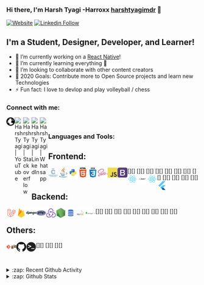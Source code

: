 ### Hi there, I'm Harsh Tyagi -Harroxx [harshtyagimdr][website] 👋

[![Website](https://img.shields.io/website?label=Harshtyagimdr.com&style=for-the-badge&url=https%3A%2F%2Fcodestackr.com)](https://harshtyagi-portfolio.firebaseapp.com/)
[![Linkedin Follow](https://img.shields.io/twitter/follow/HarshTyagi?color=1DA1F2&logo=linkedin&style=for-the-badge)](https://www.linkedin.com/in/harsh-tyagi-115019179/)

## I'm a Student, Designer, Developer, and Learner!

- 🔭 I’m currently working on a [React Native][reactNative]!
- 🌱 I’m currently learning everything 🤣
- 👯 I’m looking to collaborate with other content creators
- 🥅 2020 Goals: Contribute more to Open Source projects and learn new Technologies
- ⚡ Fun fact: I love to devlop and play volleyball / chess


### Connect with me:

[<img align="left" alt="Harsh Tyagi" width="22px" src="https://raw.githubusercontent.com/iconic/open-iconic/master/svg/globe.svg" />][website]
[<img align="left" alt="Harsh Tyagi | YouTube" width="22px" src="https://cdn.jsdelivr.net/npm/simple-icons@v3/icons/youtube.svg" />][youtube]
[<img align="left" alt="Harsh Tyagi | Stackoverflow" width="22px" src="https://cdn.jsdelivr.net/npm/simple-icons@v3/icons/stackoverflow.svg" />][stackoverflow]
[<img align="left" alt="Harsh Tyagi | LinkedIn" width="22px" src="https://cdn.jsdelivr.net/npm/simple-icons@v3/icons/linkedin.svg" />][linkedin]
[<img align="left" alt="Harsh Tyagi | Whatsapp" width="22px" src="https://cdn.jsdelivr.net/npm/simple-icons@v3/icons/whatsapp.svg" />][whatsapp]

<br />

### Languages and Tools:

## Frontend:
[<img align="left" alt="C" width="26px" src="https://raw.githubusercontent.com/github/explore/e94815998e4e0713912fed477a1f346ec04c3da2/topics/c/c.png" />][]
[<img align="left" alt="Java" width="26px" src="https://raw.githubusercontent.com/github/explore/e94815998e4e0713912fed477a1f346ec04c3da2/topics/java/java.png" />][]
[<img align="left" alt="Python" width="26px" src="https://raw.githubusercontent.com/github/explore/e94815998e4e0713912fed477a1f346ec04c3da2/topics/python/python.png" />][]
[<img align="left" alt="HTML5" width="26px" src="https://raw.githubusercontent.com/github/explore/80688e429a7d4ef2fca1e82350fe8e3517d3494d/topics/html/html.png" />][]
[<img align="left" alt="CSS3" width="26px" src="https://raw.githubusercontent.com/github/explore/80688e429a7d4ef2fca1e82350fe8e3517d3494d/topics/css/css.png" />][]
[<img align="left" alt="Sass" width="26px" src="https://raw.githubusercontent.com/github/explore/80688e429a7d4ef2fca1e82350fe8e3517d3494d/topics/sass/sass.png" />][]
[<img align="left" alt="JavaScript" width="26px" src="https://raw.githubusercontent.com/github/explore/80688e429a7d4ef2fca1e82350fe8e3517d3494d/topics/javascript/javascript.png" />][]
[<img align="left" alt="Bootstrap" width="26px" src="https://raw.githubusercontent.com/github/explore/e94815998e4e0713912fed477a1f346ec04c3da2/topics/bootstrap/bootstrap.png" />][]
[<img align="left" alt="React" width="26px" src="https://raw.githubusercontent.com/github/explore/80688e429a7d4ef2fca1e82350fe8e3517d3494d/topics/react/react.png" />][]
[<img align="left" alt="Jqery" width="26px" src="https://raw.githubusercontent.com/github/explore/e94815998e4e0713912fed477a1f346ec04c3da2/topics/jquery/jquery.png" />][]
[<img align="left" alt="React-Native" width="26px" src="https://raw.githubusercontent.com/github/explore/e94815998e4e0713912fed477a1f346ec04c3da2/topics/react-native/react-native.png" />][]
[<img align="left" alt="Flutter" width="26px" src="https://raw.githubusercontent.com/github/explore/e94815998e4e0713912fed477a1f346ec04c3da2/topics/flutter/flutter.png" />][]


## Backend:
[<img align="left" alt="Laravel" width="26px" src="https://raw.githubusercontent.com/github/explore/e94815998e4e0713912fed477a1f346ec04c3da2/topics/laravel/laravel.png" />][]
[<img align="left" alt="Firebase" width="26px" src="https://raw.githubusercontent.com/github/explore/e94815998e4e0713912fed477a1f346ec04c3da2/topics/firebase/firebase.png" />][]
[<img align="left" alt="Django" width="26px" src="https://raw.githubusercontent.com/github/explore/e94815998e4e0713912fed477a1f346ec04c3da2/topics/django/django.png" />][]
[<img align="left" alt="PHP" width="26px" src="https://raw.githubusercontent.com/github/explore/e94815998e4e0713912fed477a1f346ec04c3da2/topics/php/php.png" />][]
[<img align="left" alt="Redux" width="26px" src="https://raw.githubusercontent.com/github/explore/e94815998e4e0713912fed477a1f346ec04c3da2/topics/redux/redux.png" />][]
[<img align="left" alt="Node.js" width="26px" src="https://raw.githubusercontent.com/github/explore/80688e429a7d4ef2fca1e82350fe8e3517d3494d/topics/nodejs/nodejs.png" />][]
[<img align="left" alt="SQL" width="26px" src="https://raw.githubusercontent.com/github/explore/80688e429a7d4ef2fca1e82350fe8e3517d3494d/topics/sql/sql.png" />][]
[<img align="left" alt="MySQL" width="26px" src="https://raw.githubusercontent.com/github/explore/80688e429a7d4ef2fca1e82350fe8e3517d3494d/topics/mysql/mysql.png" />][]
[<img align="left" alt="MongoDB" width="26px" src="https://raw.githubusercontent.com/github/explore/80688e429a7d4ef2fca1e82350fe8e3517d3494d/topics/mongodb/mongodb.png" />][]


## Others:
[<img align="left" alt="Git" width="26px" src="https://raw.githubusercontent.com/github/explore/80688e429a7d4ef2fca1e82350fe8e3517d3494d/topics/git/git.png" />][]
[<img align="left" alt="GitHub" width="26px" src="https://raw.githubusercontent.com/github/explore/78df643247d429f6cc873026c0622819ad797942/topics/github/github.png" />][]
[<img align="left" alt="Terminal" width="26px" src="https://raw.githubusercontent.com/github/explore/80688e429a7d4ef2fca1e82350fe8e3517d3494d/topics/terminal/terminal.png" />][]

<br />
<br />

<details>
  <summary>:zap: Recent Github Activity</summary>
  
<!--START_SECTION:activity-->
1. ❗️ Formik in React [#1](https://github.com/harshtyagimdr/Formik-React) in [harshtyagimdr/Formik-React](https://github.com/harshtyagimdr/Formik-React)
2. 🎉 Counting People Face [#2](https://github.com/harshtyagimdr/Counting_people) in [harshtyagimdr/Counting_face](https://github.com/harshtyagimdr/Counting_people)
3. 🗣 Pe_Paytm [#3](https://github.com/harshtyagimdr/pe_paytm) in [harshtyagimdr/pe_paytm](https://github.com/harshtyagimdr/pe_paytm)
4. 💪 Firebase CRUD [#4](https://github.com/harshtyagimdr/firebase_crud) in [harshtyagimdr/firebase_crud](https://github.com/harshtyagimdr/firebase_crud)
5. 🗣 RazorPay in Flutter [#5](https://github.com/harshtyagimdr/RazorPay_flutter) in [harshtyagimdr/RazorPay_flutter](https://github.com/harshtyagimdr/RazorPay_flutter)
<!--END_SECTION:activity-->

</details>

<details>
  <summary>:zap: Github Stats</summary>

  <img align="left" alt="harshtyagimdr's Github Stats" src="https://github-readme-stats.codestackr.vercel.app/api?username=harshtyagimdr&show_icons=true&hide_border=true" />

</details>

[website]: https://harshtyagi-portfolio.firebaseapp.com/
[linkedin]: https://www.linkedin.com/in/harsh-tyagi-115019179/
[facebook]: https://www.facebook.com/harsh.tyagi.12532
[stackoverflow]:https://stackoverflow.com/users/11211951/harsh-tyagi?tab=profile
[reactNative]:https://reactnative.dev/
[youtube]:https://www.youtube.com/channel/UCv63oQ42tu2ZSYG7VgjVx4g/
[whatsapp]:https://bit.ly/2X6WEO5